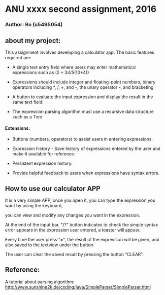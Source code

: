 # ANU xxxx second assignment, 2016

### Author: Bo (u5495054)

## about my project:
This assignment involves developing a calculator app. The basic features required are:

* A single text entry field where users may enter mathematical expressions such as (2 + 3*4/5*(10*4))

* Expressions should include integer and floating-point numbers, binary operators including *, /, +, and -, the unary operator -, and bracketing

* A button to evaluate the input expression and display the result in the same text field

* The expression parsing algorithm must use a recursive data structure such as a Tree

#### Extensions:

* Buttons (numbers, operators) to assist users in entering expressions.

* Expression history - Save history of expressions entered by the user and make it available for reference.

* Persistent expression history.

* Provide helpful feedback to users when expressions have syntax errors.

## How to use our calculator APP

 It is a very simple APP, once you open it, you can type the expression you want by using the keyboard, 
 
 you can view and modify any changes you want in the expression.
 
 At the end of the input bar, "/?" button indicates to check the simple syntax error appears in the expression user entered, a toaster will appear.
 
 Every time the user press "=", the result of the expression will be given, and also saved to the textview under the button.
 
 The user can clear the saved result by pressing the button "CLEAR".
 
## Reference:
A tutorial about parsing algorithm:
http://www.sunshine2k.de/coding/java/SimpleParser/SimpleParser.html
